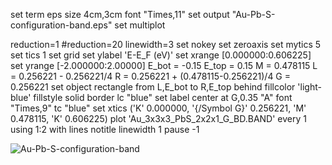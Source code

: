 
set term eps size 4cm,3cm font "Times,11"
set output "Au-Pb-S-configuration-band.eps"
set multiplot

reduction=1
#reduction=20
linewidth=3
set nokey
set zeroaxis
set mytics 5
set tics 1
set grid
set ylabel 'E-E_F (eV)'
set xrange [0.000000:0.606225]
set yrange [-2.000000:2.00000]
E_bot = -0.15 
E_top = 0.15
M = 0.478115
L = 0.256221 - 0.256221/4
R = 0.256221 + (0.478115-0.256221)/4
G = 0.256221
set object rectangle from L,E_bot to R,E_top behind fillcolor 'light-blue' fillstyle solid border lc "blue"
set label center at G,0.35 "A" font "Times,9" tc "blue"
set xtics ('K' 0.000000, '{/Symbol G}' 0.256221, 'M' 0.478115, 'K' 0.606225)
plot 'Au_3x3x3_PbS_2x2x1_G_BD.BAND' every 1 using 1:2 with lines notitle linewidth 1
pause -1

![Au-Pb-S-configuration-band](https://user-images.githubusercontent.com/82867349/181043169-c3065617-06a3-4426-ab70-f1bd41031295.png)
